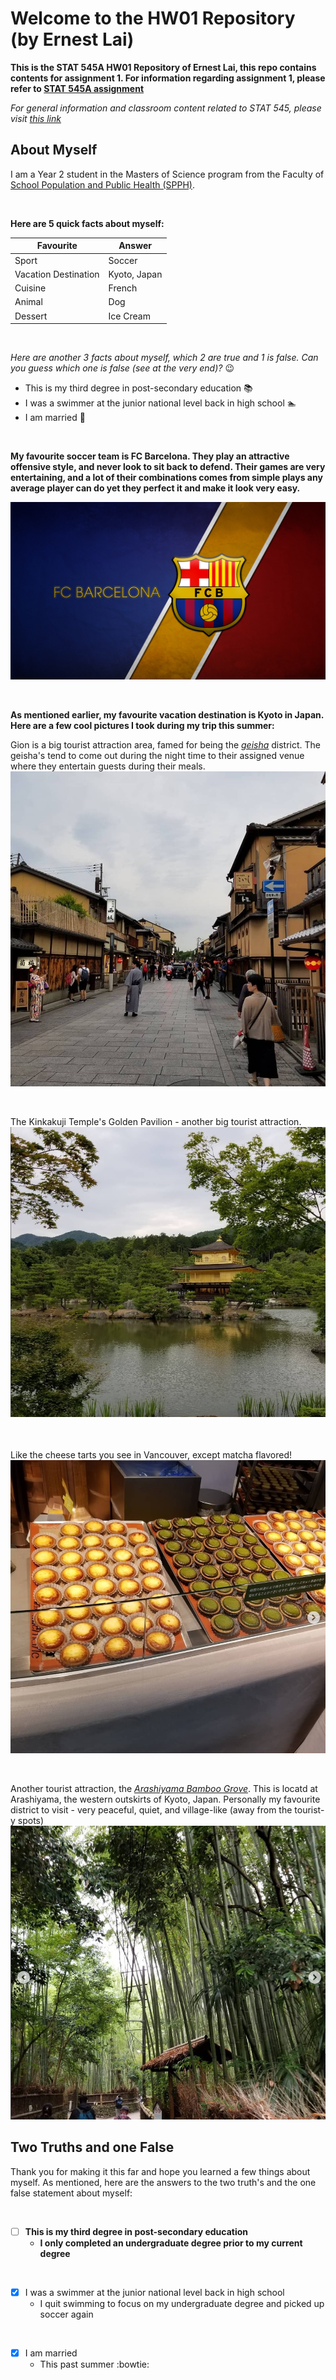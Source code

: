 # Welcome to the HW01 Repository (by Ernest Lai)

**This is the STAT 545A HW01 Repository of Ernest Lai, this repo contains contents for assignment 1. For information regarding assignment 1, please refer to [STAT 545A assignment](https://github.com/STAT545-UBC/Classroom/blob/master/assignments/hw01/hw01.md)**

*For general information and classroom content related to STAT 545, please visit [this link](https://github.com/STAT545-UBC/Classroom)*

## About Myself

I am a Year 2 student in the Masters of Science program from the Faculty of [School Population and Public Health (SPPH)](http://www.spph.ubc.ca/). 

<br/>

**Here are 5 quick facts about myself:**

Favourite | Answer
------------ | -------------
Sport | Soccer
Vacation Destination | Kyoto, Japan
Cuisine | French
Animal | Dog
Dessert | Ice Cream

<br/>

*Here are another 3 facts about myself, which 2 are true and 1 is false. Can you guess which one is false (see at the very end)?* :wink:

* This is my third degree in post-secondary education :books:
* I was a swimmer at the junior national level back in high school :swimmer:
* I am married :ring:

<br/>

**My favourite soccer team is FC Barcelona. They play an attractive offensive style, and never look to sit back to defend. Their games are very entertaining, and a lot of their combinations comes from simple plays any average player can do yet they perfect it and make it look very easy.**

![GitHub Logo](/barcelona.jpg)

<br/>

**As mentioned earlier, my favourite vacation destination is Kyoto in Japan. Here are a few cool pictures I took during my trip this summer:**


Gion is a big tourist attraction area, famed for being the [*geisha*](https://en.wikipedia.org/wiki/Geisha) district. The geisha's tend to come out during the night time to their assigned venue where they entertain guests during their meals.
![GitHub Logo](/gion.jpg)

<br/>

The Kinkakuji Temple's Golden Pavilion - another big tourist attraction.
![GitHub Logo](/goldenshrine.jpg)

<br/>

Like the cheese tarts you see in Vancouver, except matcha flavored!
![GitHub Logo](/tarts.jpg)

<br/>

Another tourist attraction, the [*Arashiyama Bamboo Grove*](https://www.insidekyoto.com/arashiyama-bamboo-grove). This is locatd at Arashiyama, the western outskirts of Kyoto, Japan. Personally my favourite district to visit - very peaceful, quiet, and village-like (away from the tourist-y spots)
![GitHub Logo](/bamboo.jpg)

## Two Truths and one False
Thank you for making it this far and hope you learned a few things about myself. As mentioned, here are the answers to the two truth's and the one false statement about myself:

<br/>

- [ ] **This is my third degree in post-secondary education** 
  * **I only completed an undergraduate degree prior to my current degree**

<br/>

- [x] I was a swimmer at the junior national level back in high school 
  * I quit swimming to focus on my undergraduate degree and picked up soccer again

<br/>

- [x] I am married 
  * This past summer :bowtie:

